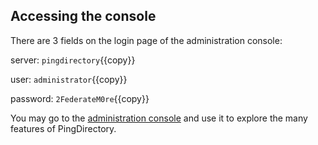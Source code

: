 ## Accessing the console
There are 3 fields on the login page of the administration console:

server: `pingdirectory`{{copy}}

user: `administrator`{{copy}}

password: `2FederateM0re`{{copy}}


You may go to the [administration console](https://[[HOST_SUBDOMAIN]]-8080-[[KATACODA_HOST]].environments.katacoda.com/admin-console) and use it to explore the many features of PingDirectory.